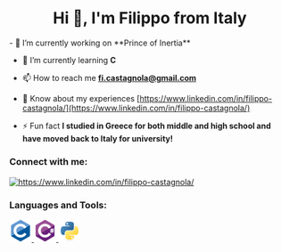 <h1 align="center">Hi 👋, I'm Filippo from Italy</h1>
- 🔭 I’m currently working on **Prince of Inertia**

- 🌱 I’m currently learning **C**

- 📫 How to reach me **fi.castagnola@gmail.com**

- 📄 Know about my experiences [https://www.linkedin.com/in/filippo-castagnola/](https://www.linkedin.com/in/filippo-castagnola/)

- ⚡ Fun fact **I studied in Greece for both middle and high school and have moved back to Italy for university!**

<h3 align="left">Connect with me:</h3>
<p align="left">
<a href="https://linkedin.com/in/https://www.linkedin.com/in/filippo-castagnola/" target="blank"><img align="center" src="https://raw.githubusercontent.com/rahuldkjain/github-profile-readme-generator/master/src/images/icons/Social/linked-in-alt.svg" alt="https://www.linkedin.com/in/filippo-castagnola/" height="30" width="40" /></a>
</p>

<h3 align="left">Languages and Tools:</h3>
<p align="left"> <a href="https://www.cprogramming.com/" target="_blank" rel="noreferrer"> <img src="https://raw.githubusercontent.com/devicons/devicon/master/icons/c/c-original.svg" alt="c" width="40" height="40"/> </a> <a href="https://www.w3schools.com/cs/" target="_blank" rel="noreferrer"> <img src="https://raw.githubusercontent.com/devicons/devicon/master/icons/csharp/csharp-original.svg" alt="csharp" width="40" height="40"/> </a> <a href="https://www.python.org" target="_blank" rel="noreferrer"> <img src="https://raw.githubusercontent.com/devicons/devicon/master/icons/python/python-original.svg" alt="python" width="40" height="40"/> </a> </p>

